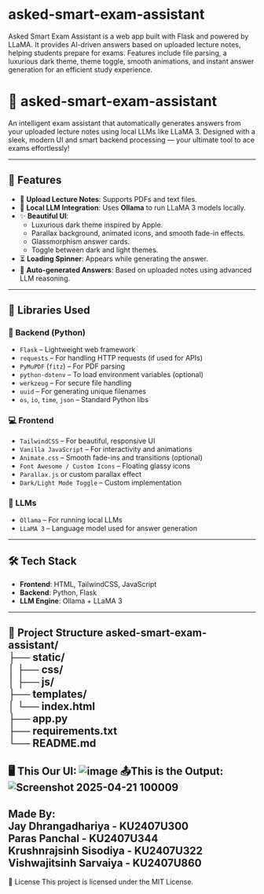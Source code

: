 # asked-smart-exam-assistant
Asked Smart Exam Assistant is a web app built with Flask and powered by LLaMA. It provides AI-driven answers based on uploaded lecture notes, helping students prepare for exams. Features include file parsing, a luxurious dark theme, theme toggle, smooth animations, and instant answer generation for an efficient study experience.

# 🧠 asked-smart-exam-assistant

An intelligent exam assistant that automatically generates answers from your uploaded lecture notes using local LLMs like LLaMA 3. Designed with a sleek, modern UI and smart backend processing — your ultimate tool to ace exams effortlessly!

---

## 🚀 Features

- 📄 **Upload Lecture Notes**: Supports PDFs and text files.
- 🧠 **Local LLM Integration**: Uses **Ollama** to run LLaMA 3 models locally.
- ✨ **Beautiful UI**:
  - Luxurious dark theme inspired by Apple.
  - Parallax background, animated icons, and smooth fade-in effects.
  - Glassmorphism answer cards.
  - Toggle between dark and light themes.
- ⏳ **Loading Spinner**: Appears while generating the answer.
- 📜 **Auto-generated Answers**: Based on uploaded notes using advanced LLM reasoning.

---

## 🔧 Libraries Used

### 🐍 Backend (Python)

- `Flask` – Lightweight web framework
- `requests` – For handling HTTP requests (if used for APIs)
- `PyMuPDF` (`fitz`) – For PDF parsing
- `python-dotenv` – To load environment variables (optional)
- `werkzeug` – For secure file handling
- `uuid` – For generating unique filenames
- `os`, `io`, `time`, `json` – Standard Python libs

### 💻 Frontend

- `TailwindCSS` – For beautiful, responsive UI
- `Vanilla JavaScript` – For interactivity and animations
- `Animate.css` – Smooth fade-ins and transitions (optional)
- `Font Awesome / Custom Icons` – Floating glassy icons
- `Parallax.js` or custom parallax effect
- `Dark/Light Mode Toggle` – Custom implementation

### 🤖 LLMs

- `Ollama` – For running local LLMs
- `LLaMA 3` – Language model used for answer generation

---

## 🛠️ Tech Stack

- **Frontend**: HTML, TailwindCSS, JavaScript
- **Backend**: Python, Flask
- **LLM Engine**: Ollama + LLaMA 3

---
📁 Project Structure
asked-smart-exam-assistant/  
├── static/   
│   ├── css/  
│   ├── js/  
├── templates/  
│   └── index.html  
├── app.py  
├── requirements.txt  
└── README.md  
------
🖥️ This Our UI:
![image](https://github.com/user-attachments/assets/d5cd7fdf-762f-42b9-a91b-3ab752eb3dda)
📤This is the Output:
![Screenshot 2025-04-21 100009](https://github.com/user-attachments/assets/c5a33c51-39d6-414b-b591-9f9f6d8c765b)
--------------
Made By:  
Jay Dhrangadhariya - KU2407U300  
Paras Panchal - KU2407U344  
Krushnrajsinh Sisodiya - KU2407U322  
Vishwajitsinh Sarvaiya - KU2407U860  
--------------

📜 License
This project is licensed under the MIT License.
